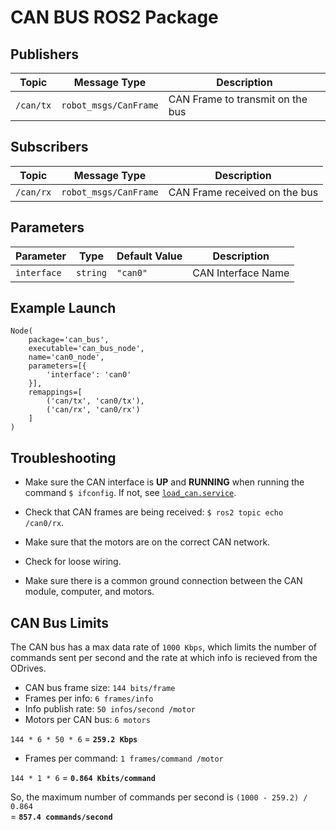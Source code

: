 # CAN BUS ROS2 Package

## Publishers

| Topic | Message Type | Description |
| ----- | ------------ | ----------- |
| `/can/tx` | `robot_msgs/CanFrame` | CAN Frame to transmit on the bus |

## Subscribers 

| Topic | Message Type | Description |
| ----- | ------------ | ----------- |
| `/can/rx` | `robot_msgs/CanFrame` | CAN Frame received on the bus |

## Parameters

| Parameter | Type | Default Value | Description |
| --------- | ---- | ------------- | ----------- |
| `interface` | `string` | `"can0"` | CAN Interface Name |

## Example Launch

```
Node(
    package='can_bus',
    executable='can_bus_node',
    name='can0_node',
    parameters=[{
        'interface': 'can0'
    }],
    remappings=[
        ('can/tx', 'can0/tx'),
        ('can/rx', 'can0/rx')
    ]
)
```

## Troubleshooting

- Make sure the CAN interface is **UP** and **RUNNING** when running the command `$ ifconfig`. If not, see [`load_can.service`](../tools/load_can.service).

- Check that CAN frames are being received: `$ ros2 topic echo /can0/rx`.

- Make sure that the motors are on the correct CAN network.

- Check for loose wiring.

- Make sure there is a common ground connection between the CAN module, computer, and motors.

## CAN Bus Limits

The CAN bus has a max data rate of `1000 Kbps`, which limits the number of commands sent per second and the rate at which info is recieved from the ODrives.

- CAN bus frame size: `144 bits/frame`
- Frames per info: `6 frames/info`
- Info publish rate: `50 infos/second /motor`
- Motors per CAN bus: `6 motors`

`144 * 6 * 50 * 6` = **`259.2 Kbps`**

- Frames per command: `1 frames/command /motor`

`144 * 1 * 6` = **`0.864 Kbits/command`**

So, the maximum number of commands per second is
`(1000 - 259.2) / 0.864` \
= **`857.4 commands/second`**